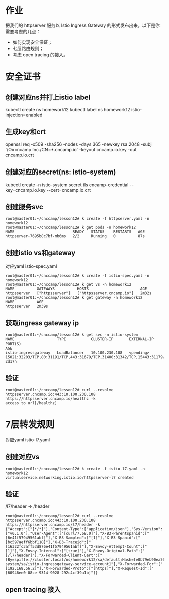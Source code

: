 # 作业
把我们的 httpserver 服务以 Istio Ingress Gateway 的形式发布出来。以下是你需要考虑的几点：

- 如何实现安全保证；
- 七层路由规则；
- 考虑 open tracing 的接入。

# 安全证书

## 创建对应ns并打上istio label

kubectl create ns homework12
kubectl label ns homework12 istio-injection=enabled

## 生成key和crt

openssl req -x509 -sha256 -nodes -days 365 -newkey rsa:2048 -subj '/O=cncamp Inc./CN=*.cncamp.io' -keyout cncamp.io.key -out cncamp.io.crt

## 创建对应的secret(ns: istio-system)

kubectl create -n istio-system secret tls cncamp-credential --key=cncamp.io.key --cert=cncamp.io.crt

## 创建服务svc

```shell
root@master01:~/cnccamp/lesson12# k create -f httpserver.yaml -n homework12
root@master01:~/cnccamp/lesson12# k get pods -n homework12
NAME                          READY   STATUS    RESTARTS   AGE
httpserver-7695b8c7bf-mb6ms   2/2     Running   0          87s
```

## 创建istio vs和gateway

对应yaml istio-spec.yaml

```shell
root@master01:~/cnccamp/lesson12# k create -f istio-spec.yaml -n homework12
root@master01:~/cnccamp/lesson12# k get vs -n homework12
NAME          GATEWAYS          HOSTS                       AGE
httpsserver   ["httpsserver"]   ["httpsserver.cncamp.io"]   2m32s
root@master01:~/cnccamp/lesson12# k get gateway -n homework12
NAME          AGE
httpsserver   2m39s
```

## 获取ingress gateway ip
```shell
root@master01:~/cnccamp/lesson12# k get svc -n istio-system
NAME                   TYPE           CLUSTER-IP       EXTERNAL-IP   PORT(S)                                                                      AGE
istio-ingressgateway   LoadBalancer   10.100.230.108   <pending>     15021:32203/TCP,80:31191/TCP,443:31679/TCP,31400:31342/TCP,15443:31179/TCP   2d17h
```

## 验证
```shell
root@master01:~/cnccamp/lesson12# curl --resolve httpsserver.cncamp.io:443:10.100.230.108 https://httpsserver.cncamp.io/healthz -k
access to url[/healthz]
```

# 7层转发规则

对应yaml istio-l7.yaml

## 创建对应vs

```shell
root@master01:~/cnccamp/lesson12# k create -f istio-l7.yaml -n homework12
virtualservice.networking.istio.io/httpsserver-l7 created
```

## 验证

/l7/header -> /header

```shell
root@master01:~/cnccamp/lesson12# curl --resolve httpsserver.cncamp.io:443:10.100.230.108 https://httpsserver.cncamp.io/l7/header -k
{"Accept":["[*/*]"],"Content-Type":["application/json"],"Sys-Version":["v0.1.0"],"User-Agent":["[curl/7.68.0]"],"X-B3-Parentspanid":["[6e41f57949561abf]"],"X-B3-Sampled":["[1]"],"X-B3-Spanid":["[bc597aeff6bbf118]"],"X-B3-Traceid":["[16322fc3aff53d876e41f57949561abf]"],"X-Envoy-Attempt-Count":["[1]"],"X-Envoy-Internal":["[true]"],"X-Envoy-Original-Path":["[/l7/header]"],"X-Forwarded-Client-Cert":["[By=spiffe://cluster.local/ns/homework12/sa/default;Hash=fe0b79eb90ea56ee04627d2d2f00fc6b3b977beaad896a5cb63d11ea87e4018f;Subject=\"\";URI=spiffe://cluster.local/ns/istio-system/sa/istio-ingressgateway-service-account]"],"X-Forwarded-For":["[192.168.56.2]"],"X-Forwarded-Proto":["[https]"],"X-Request-Id":["[60946ee0-08ce-9314-9028-292c4cf39a1b]"]}
```

## open tracing 接入